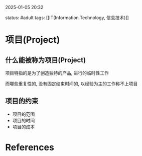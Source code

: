 2025-01-05    20:32

status: #adult 
tags: [[IT(Information Technology, 信息技术)]]


# 项目(Project)

## 什么能被称为项目(Project)
项目特指的是为了创造独特的产品, 进行的临时性工作

而哪些重复性的, 没有固定结束时间的, 以经验为主的工作称不上项目
## 项目的约束

- 项目的范围
- 项目的时间
- 项目的成本

# References
